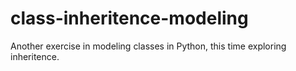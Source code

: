 # class-inheritence-modeling
Another exercise in modeling classes in Python, this time exploring inheritence.
